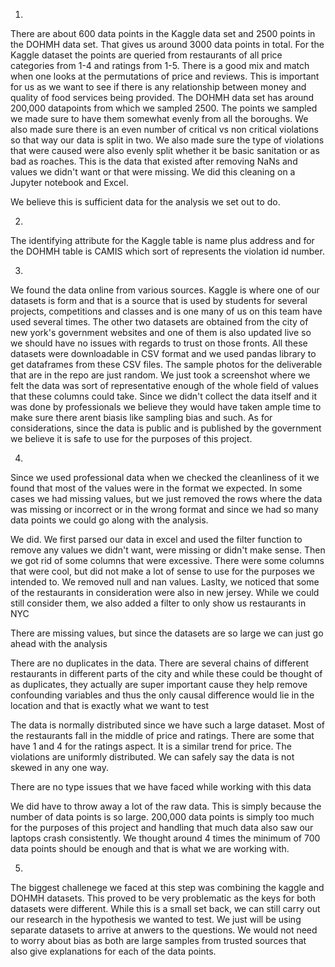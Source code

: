 1. 
There are about 600 data points in the Kaggle data set and 2500 points in the DOHMH data set. That gives us around 3000 data points in total. For the Kaggle dataset the points are queried from restaurants of all price categories from 1-4 and ratings from 1-5. There is a good mix and match when one looks at the permutations of price and reviews. This is important for us as we want to see if there is any relationship between money and quality of food services being provided. The DOHMH data set has around 200,000 datapoints from which we sampled 2500. The points we sampled we made sure to have them somewhat evenly from all the boroughs. We also made sure there is an even number of critical vs non critical violations so that way our data is split in two. We also made sure the type of violations that were caused were also evenly split whether it be basic sanitation or as bad as roaches. This is the data that existed after removing NaNs and values we didn't want or that were missing. We did this cleaning on a Jupyter notebook and Excel.

We believe this is sufficient data for the analysis we set out to do.

2. 
The identifying attribute for the Kaggle table is name plus address and for the DOHMH table is CAMIS which sort of represents the violation id number.

3. 
We found the data online from various sources. Kaggle is where one of our datasets is form and that is a source that is used by students for several projects, competitions and classes and is one many of us on this team have used several times. The other two datasets are obtained from the city of new york's government websites and one of them is also updated live so we should have no issues with regards to trust on those fronts. All these datasets were downloadable in CSV format and we used pandas library to get dataframes from these CSV files. 
The sample photos for the deliverable that are in the repo are just random. We just took a screenshot where we felt the data was sort of representative enough of the whole field of values that these columns could take. Since we didn't collect the data itself and it was done by professionals we believe they would have taken ample time to make sure there arent biasis like sampling bias and such.
As for considerations, since the data is public and is published by the government we believe it is safe to use for the purposes of this project.

4. 
Since we used professional data when we checked the cleanliness of it we found that most of the values were in the format we expected. In some cases we had missing values, but we just removed the rows where the data was missing or incorrect or in the wrong format and since we had so many data points we could go along with the analysis.

We did. We first parsed our data in excel and used the filter function to remove any values we didn't want, were missing or didn't make sense. Then we got rid of some columns that were excessive. There were some columns that were cool, but did not make a lot of sense to use for the purposes we intended to. We removed null and nan values. Laslty, we noticed that some of the restaurants in consideration were also in new jersey. While we could still consider them, we also added a filter to only show us restaurants in NYC

There are missing values, but since the datasets are so large we can just go ahead with the analysis

There are no duplicates in the data. There are several chains of different restaurants in different parts of the city and while these could be thought of as duplicates, they actually are super important cause they help remove confounding variables and thus the only causal difference would lie in the location and that is exactly what we want to test

The data is normally distributed since we have such a large dataset. Most of the restaurants fall in the middle of price and ratings. There are some that have 1 and 4 for the ratings aspect. It is a similar trend for price. The violations are uniformly distributed. We can safely say the data is not skewed in any one way.

There are no type issues that we have faced while working with this data

We did have to throw away a lot of the raw data. This is simply because the number of data points is so large. 200,000 data points is simply too much for the purposes of this project and handling that much data also saw our laptops crash consistently. We thought around 4 times the minimum of 700 data points should be enough and that is what we are working with.


5. 
The biggest challenege we faced at this step was combining the kaggle and DOHMH datasets. This proved to be very problematic as the keys for both datasets were different. While this is a small set back, we can still carry out our research in the hypothesis we wanted to test. We just will be using separate datasets to arrive at anwers to the questions. We would not need to worry about bias as both are large samples from trusted sources that also give explanations for each of the data points.
